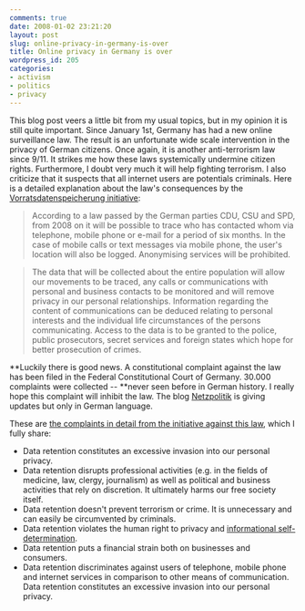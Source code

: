 ```yaml
---
comments: true
date: 2008-01-02 23:21:20
layout: post
slug: online-privacy-in-germany-is-over
title: Online privacy in Germany is over
wordpress_id: 205
categories:
- activism
- politics
- privacy
---
```


This blog post veers a little bit from my usual topics, but in my opinion it is still quite important.  Since January 1st, Germany has had a new online surveillance law. The result is an unfortunate wide scale intervention in the privacy of German citizens. Once again, it is another anti-terrorism law since 9/11. It strikes me how these laws systemically undermine citizen rights. Furthermore, I doubt very much it will help fighting terrorism.  I also criticize that it suspects that all internet users are potentials criminals. Here is a detailed explanation about the law's consequences by the [Vorratsdatenspeicherung initiative](http://www.vorratsdatenspeicherung.de/component/option,com_frontpage/Itemid,1/lang,en/):


> According to a law passed by the German parties CDU, CSU and SPD, from 2008 on it will be possible to trace who has contacted whom via telephone, mobile phone or e-mail for a period of six months. In the case of mobile calls or text messages via mobile phone, the user's location will also be logged. Anonymising services will be prohibited.




> The data that will be collected about the entire population will allow our movements to be traced, any calls or communications with personal and business contacts to be monitored and will remove privacy in our personal relationships. Information regarding the content of communications can be deduced relating to personal interests and the individual life circumstances of the persons communicating. Access to the data is to be granted to the police, public prosecutors, secret services and foreign states which hope for better prosecution of crimes.


**Luckily there is good news. A constitutional complaint against the law has been filed in the Federal Constitutional Court of Germany. 30.000 complaints were  collected -- **never seen before in German history. I really hope this complaint will inhibit the law. The blog [Netzpolitik](http://www.netzpolitik.org/) is giving updates but only in German language.

These are [the complaints in detail from the initiative against this law](http://www.vorratsdatenspeicherung.de/component/option,com_frontpage/Itemid,1/lang,en/), which I fully share:




  * Data retention constitutes an excessive invasion into our personal privacy.
  * Data retention disrupts professional activities (e.g. in the fields of medicine, law, clergy, journalism) as well as political and business activities that rely on discretion. It ultimately harms our free society itself.
  * Data retention doesn't prevent terrorism or crime. It is unnecessary and can easily be circumvented by criminals.
  * Data retention violates the human right to privacy and [informational self-determination](http://en.wikipedia.org/wiki/Informational_Self-Determination).
  * Data retention puts a financial strain both on businesses and consumers.
  * Data retention discriminates against users of telephone, mobile phone and internet services in comparison to other means of communication. Data retention constitutes an excessive invasion into our personal privacy.
